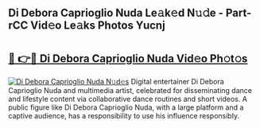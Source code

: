 ## Di Debora Caprioglio Nuda Le𝚊k𝚎d N𝚞𝚍e - Part-rCC Vid𝚎o Le𝚊ks Photos Yucnj

# <h2><a href="http://fbfhq4s.evod.top/?m=Di+Debora+Caprioglio+Nuda">🔗 👉🔴 Di Debora Caprioglio Nuda Vid𝚎o Ph𝚘t𝚘s</a></h2>

[![Di Debora Caprioglio Nuda N𝚞d𝚎s](https://i.imgur.com/8V9OHl7.gif)](http://fbfhq4s.evod.top/?m=Di+Debora+Caprioglio+Nuda)
Digital entertainer Di Debora Caprioglio Nuda and multimedia artist, celebrated for disseminating dance and lifestyle content via collaborative dance routines and short videos. A public figure like Di Debora Caprioglio Nuda, with a large platform and a captive audience, has a responsibility to use his influence responsibly. 
